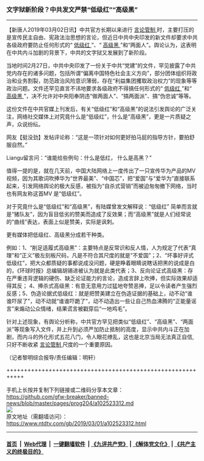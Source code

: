 ### 文字狱新阶段？中共发文严禁“低级红”“高级黑”
------------------------

<div class="post_content">
 <p>
  【新唐人2019年03月02日讯】中共官方长期以来进行
  <a href="https://www.ntdtv.com/gb/言论管制.htm">
   言论管制
  </a>
  时，主要打压的是宣传民主自由、宪政法治思想的言论，但近日中共中央印发的新文件却要求中共各级政府要防止任何形式的“
  <a href="https://www.ntdtv.com/gb/低级红.htm">
   低级红
  </a>
  ”、“
  <a href="https://www.ntdtv.com/gb/高级黑.htm">
   高级黑
  </a>
  ”和“两面人”。舆论认为，这表明在中共内斗加剧的背景下，中共的文字狱又发展到了新阶段。
 </p>
 <p>
  当地时间2月27日，中共中央印发了一份关于中共“党建”的文件，罕见披露了中共党内存在的诸多问题，包括所谓“偏离中国特色社会主义方向”，部分团体组织将政治和业务割裂，防范政治风险意识薄弱，存在“利益集团攫取政治权力”的现象等等政治问题。文件还罕见直言不讳地要求各级政府不得搞任何形式的“
  <a href="https://www.ntdtv.com/gb/低级红.htm">
   低级红
  </a>
  ”和“
  <a href="https://www.ntdtv.com/gb/高级黑.htm">
   高级黑
  </a>
  ”，决不允许对中央阳奉阴违“做两面人”、“搞两面派”、搞“伪忠诚”等等。
 </p>
 <p>
  这份文件在中共官媒上刊发后，有关“低级红”和“高级黑”的说法引发舆论的广泛关注，网络社交媒体上对究竟什么是“低级红”，什么是“高级黑”，更是一片质疑之声，众说纷纭。
 </p>
 <p>
  网友【挺没劲】发帖评论称：“这是一项针对如何更好拍马屁的指导方针，要拍舒服自然。”
 </p>
 <p>
  Liangu留言问：“谁能给些例句：什么是低红， 什么是高黑？”
 </p>
 <p>
  值得一提的是，就在几天前，中国大陆网络上一度传出了一只宣传华为产品的MV 视频，因为其歌词吹捧华为“世界最美”、“中国芯”，把“爱国”与“爱华为”直接联系起来，引发网络舆论的极大反感，被指为“自杀式营销”而被迫匆匆撤下网络，当时也有网友称这首MV 是“低级红”。
 </p>
 <p>
  对于究竟什么是“低级红”和“高级黑”，有陆媒曾发文解释说：“低级红” 简单而言就是“猪队友”，因为盲目低劣的赞美而造成了反效果；而“高级黑”就是人们经常说的“曲线”表达，表面上似是赞美，实际是讽刺。
 </p>
 <p>
  更有媒体把低级红、高级黑分成若干种类。
 </p>
 <p>
  例如：1、“削足适履式高级黑”：主要特点是反常识和反人情，人为规定了代表“真理”和“正义”极左刻板尺码，凡是不符合其尺度的就是“不爱国”；2、“坏事好评式低级红”，把大众都质疑的事都说成没问题，硬是睁着眼睛说瞎话把黑的说成是白的，《环球时报》总编辑胡锡进被认为就是此类代表；3、反向论证式高级黑：存在严重违背逻辑的硬伤、缺乏论证能力的言论，造成言辞上吹捧，但实际效果却适得其反； 4、捧杀式高级黑：有意无意用力过猛地夸赞恶捧，足以令读者产生强烈反感；5、伪造论据式低级红：就是把赞美建立在伪造证据的基础上，动不动“谁谁吓尿了”，动不动就“谁谁吓跪了”，动不动造出一些让自己热血沸腾的“正能量谣言”来煽动公众情绪，结果谎言被戳穿后“一地鸡毛”。
 </p>
 <p>
  针对上述现象，有舆论分析称，中共官方罕见把类似“低级红”、“高级黑”、“两面派”等现象写入文件，并上升到必须严加防止抵制的高度，显示中共内斗正在加剧，而内斗的外化形式五花八门，令人眼花缭乱，这也是北京当局无法真正自信,只好不断收紧
  <a href="https://www.ntdtv.com/gb/言论管制.htm">
   言论管制
  </a>
  尺度的一个重要原因。
 </p>
 <p>
  （记者黎明综合报导/责任编辑：明轩）
 </p>
 <div class="single_ad">
 </div>
</div>

+++++++++++++++++++++++++++++++++++++++++++++++++++++++++++<br/><br/>
手机上长按并复制下列链接或二维码分享本文章：<br/>
https://github.com/gfw-breaker/banned-news/blob/master/pages/prog204/a102523312.md <br/>
<a href='https://github.com/gfw-breaker/banned-news/blob/master/pages/prog204/a102523312.md'><img src='https://github.com/gfw-breaker/banned-news/blob/master/pages/prog204/a102523312.md.png'/></a> <br/>
原文地址（需翻墙访问）：https://www.ntdtv.com/gb/2019/03/01/a102523312.html


------------------------
#### [首页](https://github.com/gfw-breaker/banned-news/blob/master/README.md) &nbsp;|&nbsp; [Web代理](https://github.com/labour-camp/helloworld) &nbsp;|&nbsp; [一键翻墙软件](https://github.com/gfw-breaker/nogfw/blob/master/README.md) &nbsp;| [《九评共产党》](https://github.com/gfw-breaker/9ping.md/blob/master/README.md#九评之一评共产党是什么) | [《解体党文化》](https://github.com/gfw-breaker/jtdwh.md/blob/master/README.md) | [《共产主义的终极目的》](https://github.com/gfw-breaker/gczydzjmd.md/blob/master/README.md)

